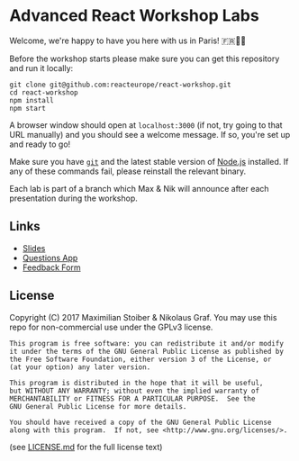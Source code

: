 # Advanced React Workshop Labs

Welcome, we're happy to have you here with us in Paris! 🇫🇷🍷🥖

Before the workshop starts please make sure you can get this repository and run it locally:

```
git clone git@github.com:reacteurope/react-workshop.git
cd react-workshop
npm install
npm start
```

A browser window should open at `localhost:3000` (if not, try going to that URL manually) and you should see a welcome message. If so, you're set up and ready to go!

Make sure you have [`git`](https://git-scm.com/) and the latest stable version of [Node.js](https://nodejs.org/en/) installed. If any of these commands fail, please reinstall the relevant binary.

Each lab is part of a branch which Max & Nik will announce after each presentation during the workshop.

## Links

- [Slides](http://react-europe-slides.surge.sh/#/)
- [Questions App](bit.ly/handsup-app)
- [Feedback Form](https://goo.gl/forms/85ZAH48DVWPPVY9N2)

## License

Copyright (C) 2017  Maximilian Stoiber & Nikolaus Graf. You may use this repo for non-commercial use under the GPLv3 license.

```
This program is free software: you can redistribute it and/or modify
it under the terms of the GNU General Public License as published by
the Free Software Foundation, either version 3 of the License, or
(at your option) any later version.

This program is distributed in the hope that it will be useful,
but WITHOUT ANY WARRANTY; without even the implied warranty of
MERCHANTABILITY or FITNESS FOR A PARTICULAR PURPOSE.  See the
GNU General Public License for more details.

You should have received a copy of the GNU General Public License
along with this program.  If not, see <http://www.gnu.org/licenses/>.
```

(see [LICENSE.md](LICENSE.md) for the full license text)
